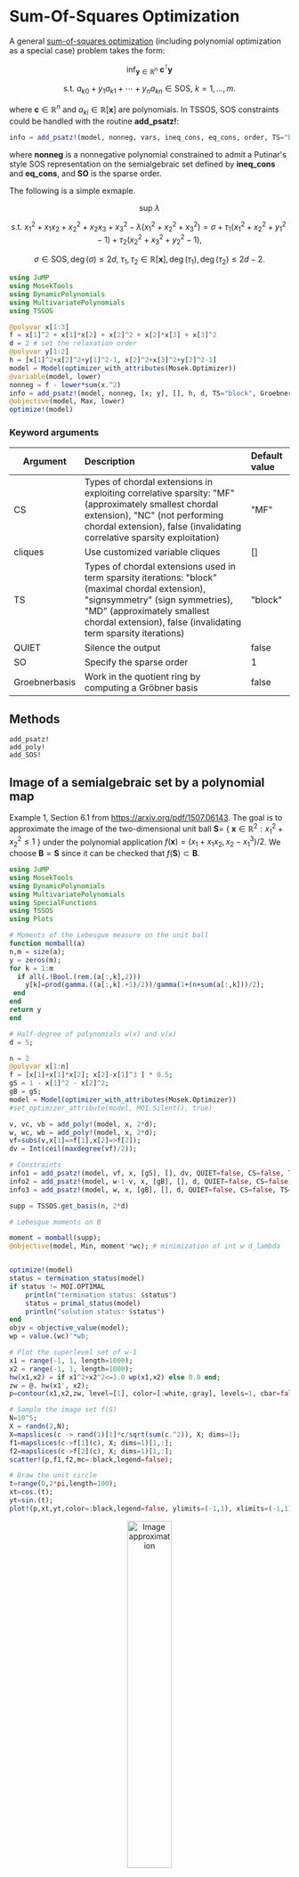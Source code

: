 # Sum-Of-Squares Optimization

A general [sum-of-squares optimization](https://en.wikipedia.org/wiki/Sum-of-squares_optimization) (including polynomial optimization as a special case) problem takes the form:

$$\mathrm{inf}_{\mathbf{y}\in\mathbb{R}^n}\ \mathbf{c}^{\intercal}\mathbf{y}$$

$$\mathrm{s.t.}\ a_{k0}+y_1a_{k1}+\cdots+y_na_{kn}\in\mathrm{SOS},\ k=1,\ldots,m.$$

where $\mathbf{c}\in\mathbb{R}^n$ and $a_{ki}\in\mathbb{R}[\mathbf{x}]$ are polynomials. In TSSOS, SOS constraints could be handled with the routine **add_psatz!**:

```Julia
info = add_psatz!(model, nonneg, vars, ineq_cons, eq_cons, order, TS="block", SO=1, Groebnerbasis=false)
```
where **nonneg** is a nonnegative polynomial constrained to admit a Putinar's style SOS representation on the semialgebraic set defined by **ineq_cons** and **eq_cons**, and **SO** is the sparse order.

The following is a simple exmaple.

$$\mathrm{sup}\ \lambda$$

$$\mathrm{s.t.}\ x_1^2 + x_1x_2 + x_2^2 + x_2x_3 + x_3^2 - \lambda(x_1^2+x_2^2+x_3^2)=\sigma+\tau_1(x_1^2+x_2^2+y_1^2-1)+\tau_2(x_2^2+x_3^2+y_2^2-1),$$

$$\sigma\in\mathrm{SOS},\deg(\sigma)\le2d,\ \tau_1,\tau_2\in\mathbb{R}[\mathbf{x}],\deg(\tau_1),\deg(\tau_2)\le2d-2.$$

```Julia
using JuMP
using MosekTools
using DynamicPolynomials
using MultivariatePolynomials
using TSSOS

@polyvar x[1:3]
f = x[1]^2 + x[1]*x[2] + x[2]^2 + x[2]*x[3] + x[3]^2
d = 2 # set the relaxation order
@polyvar y[1:2]
h = [x[1]^2+x[2]^2+y[1]^2-1, x[2]^2+x[3]^2+y[2]^2-1]
model = Model(optimizer_with_attributes(Mosek.Optimizer))
@variable(model, lower)
nonneg = f - lower*sum(x.^2)
info = add_psatz!(model, nonneg, [x; y], [], h, d, TS="block", Groebnerbasis=true)
@objective(model, Max, lower)
optimize!(model)
```

### Keyword arguments
Argument | Description | Default value
--- | :--- | :---
CS | Types of chordal extensions in exploiting correlative sparsity: "MF" (approximately smallest chordal extension), "NC" (not performing chordal extension), false (invalidating correlative sparsity exploitation) | "MF"
cliques | Use customized variable cliques | []
TS | Types of chordal extensions used in term sparsity iterations: "block"(maximal chordal extension), "signsymmetry" (sign symmetries), "MD" (approximately smallest chordal extension), false (invalidating term sparsity iterations) | "block"
QUIET | Silence the output| false
SO | Specify the sparse order | 1
Groebnerbasis | Work in the quotient ring by computing a Gröbner basis | false

## Methods
```@docs
add_psatz!
add_poly!
add_SOS!
```

## Image of a semialgebraic set by a polynomial map
Example 1, Section 6.1 from https://arxiv.org/pdf/1507.06143. 
The goal is to approximate the image of the two-dimensional unit ball $\mathbf{S} =$ { $\mathbf{x} \in \mathbb{R}^2 : x_1^2 + x_2^2 \leq 1$ } under the polynomial application $f(\mathbf{x})=(x_1+x_1 x_2, x_2-x_1^3)/2$. 
We choose $\mathbf{B}=\mathbf{S}$ since it can be checked that $f(\mathbf{S}) \subset \mathbf{B}$. 


```Julia
using JuMP
using MosekTools
using DynamicPolynomials
using MultivariatePolynomials
using SpecialFunctions
using TSSOS
using Plots

# Moments of the Lebesgue measure on the unit ball
function momball(a)
n,m = size(a);
y = zeros(m);
for k = 1:m
  if all(.!Bool.(rem.(a[:,k],2)))
    y[k]=prod(gamma.((a[:,k].+1)/2))/gamma(1+(n+sum(a[:,k]))/2);
 end
end
return y
end

# Half-degree of polynomials w(x) and v(x)
d = 5;

n = 2
@polyvar x[1:n] 
f = [x[1]+x[1]*x[2]; x[2]-x[1]^3 ] * 0.5;
gS = 1 - x[1]^2 - x[2]^2;
gB = gS;
model = Model(optimizer_with_attributes(Mosek.Optimizer))
#set_optimizer_attribute(model, MOI.Silent(), true)

v, vc, vb = add_poly!(model, x, 2*d);
w, wc, wb = add_poly!(model, x, 2*d);
vf=subs(v,x[1]=>f[1],x[2]=>f[2]);
dv = Int(ceil(maxdegree(vf)/2));

# Constraints
info1 = add_psatz!(model, vf, x, [gS], [], dv, QUIET=false, CS=false, TS=false, Groebnerbasis=false); # v o f >= 0 on S
info2 = add_psatz!(model, w-1-v, x, [gB], [], d, QUIET=false, CS=false, TS=false, Groebnerbasis=false); # w >= v + 1 on B
info3 = add_psatz!(model, w, x, [gB], [], d, QUIET=false, CS=false, TS=false, Groebnerbasis=false); # w >= 0 on B

supp = TSSOS.get_basis(n, 2*d)

# Lebesgue moments on B

moment = momball(supp);
@objective(model, Min, moment'*wc); # minimization of int w d_lambda


optimize!(model)
status = termination_status(model)
if status != MOI.OPTIMAL
    println("termination status: $status")
    status = primal_status(model)
    println("solution status: $status")
end
objv = objective_value(model);
wp = value.(wc)'*wb;

# Plot the superlevel set of w-1
x1 = range(-1, 1, length=1000);
x2 = range(-1, 1, length=1000);
hw(x1,x2) = if x1^2+x2^2<=1.0 wp(x1,x2) else 0.0 end;
zw = @. hw(x1', x2);
p=contour(x1,x2,zw, level=[1], color=[:white,:gray], levels=1, cbar=false,grid=false,fill=true)

# Sample the image set f(S)
N=10^5;
X = randn(2,N);
X=mapslices(c -> rand(1)[1]*c/sqrt(sum(c.^2)), X; dims=1);
f1=mapslices(c->f[1](c), X; dims=1)[1,:];
f2=mapslices(c->f[2](c), X; dims=1)[1,:];
scatter!(p,f1,f2,mc=:black,legend=false);

# Draw the unit circle
t=range(0,2*pi,length=100);
xt=cos.(t);
yt=sin.(t);
plot!(p,xt,yt,color=:black,legend=false, ylimits=(-1,1), xlimits=(-1,1), aspect_ratio=:equal);
```

<p align="center">
<img src="https://homepages.laas.fr/vmagron/files/tssos/image5.png" alt="Image approximation" style="width:40%; border:0;">
</p>

The black dots correspond to the image set of the points obtained by uniform sampling of $\mathbf{S}$ under $f$. 
The outer approximation obtained at the 5-th relaxation order is represented in light gray.
